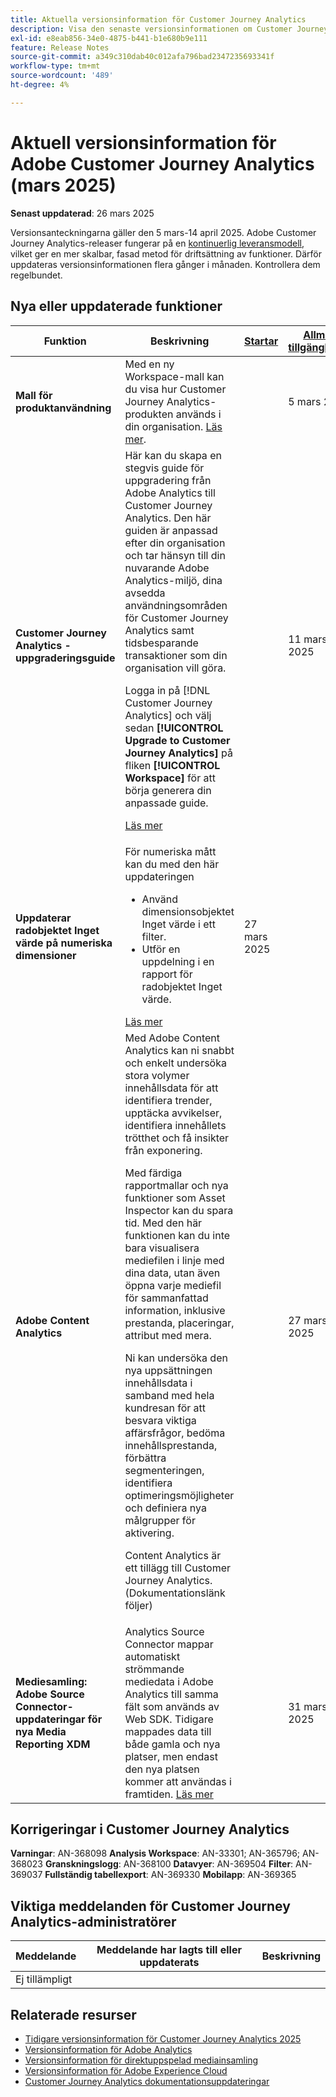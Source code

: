 ```yaml
---
title: Aktuella versionsinformation för Customer Journey Analytics
description: Visa den senaste versionsinformationen om Customer Journey Analytics
exl-id: e8eab856-34e0-4875-b441-b1e680b9e111
feature: Release Notes
source-git-commit: a349c310dab40c012afa796bad2347235693341f
workflow-type: tm+mt
source-wordcount: '489'
ht-degree: 4%

---
```


# Aktuell versionsinformation för Adobe Customer Journey Analytics (mars 2025)


**Senast uppdaterad**: 26 mars 2025

Versionsanteckningarna gäller den 5 mars-14 april 2025. Adobe Customer Journey Analytics-releaser fungerar på en [kontinuerlig leveransmodell](releases.md), vilket ger en mer skalbar, fasad metod för driftsättning av funktioner. Därför uppdateras versionsinformationen flera gånger i månaden. Kontrollera dem regelbundet.

## Nya eller uppdaterade funktioner

| Funktion | Beskrivning | [Startar](releases.md) | [Allmän tillgänglighet](releases.md) |
| ----------- | ---------- | ------- | ---- |
| **Mall för produktanvändning** | Med en ny Workspace-mall kan du visa hur Customer Journey Analytics-produkten används i din organisation. [Läs mer](https://experienceleague.adobe.com/en/docs/analytics-platform/using/cja-workspace/templates/use-templates). |  | 5 mars 2025 |
| **Customer Journey Analytics - uppgraderingsguide** | Här kan du skapa en stegvis guide för uppgradering från Adobe Analytics till Customer Journey Analytics. Den här guiden är anpassad efter din organisation och tar hänsyn till din nuvarande Adobe Analytics-miljö, dina avsedda användningsområden för Customer Journey Analytics samt tidsbesparande transaktioner som din organisation vill göra.<p>Logga in på [!DNL Customer Journey Analytics] och välj sedan **[!UICONTROL Upgrade to Customer Journey Analytics]** på fliken **[!UICONTROL Workspace]** för att börja generera din anpassade guide.<p>[Läs mer](https://experienceleague.adobe.com/en/docs/analytics-platform/using/compare-aa-cja/upgrade-to-cja/cja-upgrade-recommendations#recommended-upgrade-steps-for-most-organizations) |  | 11 mars 2025 |
| **Uppdaterar radobjektet Inget värde på numeriska dimensioner** | För numeriska mått kan du med den här uppdateringen<ul><li>Använd dimensionsobjektet Inget värde i ett filter.</li><li>Utför en uppdelning i en rapport för radobjektet Inget värde.</li></ul> [Läs mer](https://experienceleague.adobe.com/en/docs/analytics-platform/using/cja-dataviews/component-settings/no-value-options#numeric) | 27 mars 2025 |
| **Adobe Content Analytics** | Med Adobe Content Analytics kan ni snabbt och enkelt undersöka stora volymer innehållsdata för att identifiera trender, upptäcka avvikelser, identifiera innehållets trötthet och få insikter från exponering.<p>Med färdiga rapportmallar och nya funktioner som Asset Inspector kan du spara tid. Med den här funktionen kan du inte bara visualisera mediefilen i linje med dina data, utan även öppna varje mediefil för sammanfattad information, inklusive prestanda, placeringar, attribut med mera.<p>Ni kan undersöka den nya uppsättningen innehållsdata i samband med hela kundresan för att besvara viktiga affärsfrågor, bedöma innehållsprestanda, förbättra segmenteringen, identifiera optimeringsmöjligheter och definiera nya målgrupper för aktivering.<p>Content Analytics är ett tillägg till Customer Journey Analytics. (Dokumentationslänk följer) |  | 27 mars 2025 |
| **Mediesamling: Adobe Source Connector-uppdateringar för nya Media Reporting XDM** | Analytics Source Connector mappar automatiskt strömmande mediedata i Adobe Analytics till samma fält som används av Web SDK. Tidigare mappades data till både gamla och nya platser, men endast den nya platsen kommer att användas i framtiden. [Läs mer](https://experienceleague.adobe.com/en/docs/analytics/implementation/aep-edge/xdm-var-mapping) |  | 31 mars 2025 |


## Korrigeringar i Customer Journey Analytics

**Varningar**: AN-368098
**Analysis Workspace**: AN-33301; AN-365796; AN-368023
**Granskningslogg**: AN-368100
**Datavyer**: AN-369504
**Filter**: AN-369037
**Fullständig tabellexport**: AN-369330
**Mobilapp**: AN-369365


## Viktiga meddelanden för Customer Journey Analytics-administratörer

| Meddelande | Meddelande har lagts till eller uppdaterats | Beskrivning |
| --- | --- | --- |
| Ej tillämpligt | | |

## Relaterade resurser

* [Tidigare versionsinformation för Customer Journey Analytics 2025](/help/release-notes/2025.md)
* [Versionsinformation för Adobe Analytics](https://experienceleague.adobe.com/docs/analytics/release-notes/latest.html)
* [Versionsinformation för direktuppspelad mediainsamling](https://experienceleague.adobe.com/docs/media-analytics/using/additional-resources/release-notes.html)
* [Versionsinformation för Adobe Experience Cloud](https://experienceleague.adobe.com/docs/release-notes/experience-cloud/current.html)
* [Customer Journey Analytics dokumentationsuppdateringar](/help/release-notes/doc-changes.md)
